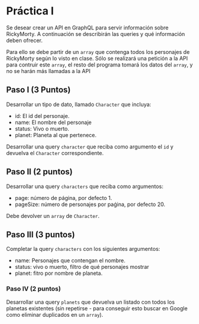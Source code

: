 # Práctica I

Se desear crear un API en GraphQL para servir información sobre RickyMorty. A continuación se describirán las queries y qué información deben ofrecer.

Para ello se debe partir de un `array` que contenga todos los personajes de RickyMorty según lo visto en clase. Sólo se realizará una petición a la API para contruir este `array`, el resto del programa tomará los datos del `array`, y no se harán más llamadas a la API

## Paso I (3 Puntos)
Desarrollar un tipo de dato, llamado `Character` que incluya:
 - id: El id del personaje.
 - name: El nombre del personaje
 - status: Vivo o muerto.
 - planet: Planeta al que pertenece.

Desarrollar una query `character` que reciba como argumento el `id` y devuelva el `Character` correspondiente.

## Paso II (2 puntos)

Desarrollar una query `characters` que reciba como argumentos:
 - page: número de página, por defecto 1.
 - pageSize: número de personajes por paǵina, por defecto 20.

Debe devolver un `array` de `Character`.

## Paso III (3 puntos)

Completar la query `characters` con los siguientes argumentos:
 - name: Personajes que contengan el nombre.
 - status: vivo o muerto, filtro de qué personajes mostrar
 - planet: fitro por nombre de planeta.

### Paso IV (2 puntos)

Desarrollar una query `planets` que devuelva un listado con todos los planetas existentes (sin repetirse - para conseguir esto buscar en Google como eliminar duplicados en un `array`).